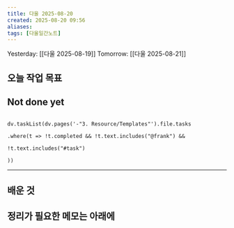 ```yaml
---
title: 다울 2025-08-20
created: 2025-08-20 09:56
aliases: 
tags: [다울일간노트]
---
```



Yesterday: [[다울 2025-08-19]] 
Tomorrow: [[다울 2025-08-21]] 


## 오늘 작업 목표



## Not done yet

```dataviewjs

dv.taskList(dv.pages('-"3. Resource/Templates"').file.tasks

.where(t => !t.completed && !t.text.includes("@frank") &&

!t.text.includes("#task")

))

```

---

## 배운 것




## 정리가 필요한 메모는 아래에



